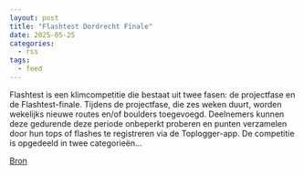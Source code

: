```yaml
---
layout: post
title: "Flashtest Dordrecht Finale"
date: 2025-05-25
categories: 
  - rss
tags: 
  - feed
---
```


<p>Flashtest is een klimcompetitie die bestaat uit twee fasen: de projectfase en de Flashtest-finale. Tijdens de projectfase, die zes weken duurt, worden wekelijks nieuwe routes en/of boulders toegevoegd. Deelnemers kunnen deze gedurende deze periode onbeperkt proberen en punten verzamelen door hun tops of flashes te registreren via de Toplogger-app. De competitie is opgedeeld in twee categorie&euml;n&hellip;</p>
<p><a href="https://www.klimkalender.nl/comp/flashtest-dordrecht-2/" rel="noopener noreferrer" target="_blank">Bron</a></p>
